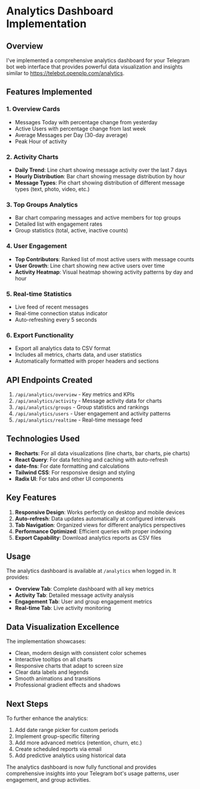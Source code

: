 # Analytics Dashboard Implementation

## Overview
I've implemented a comprehensive analytics dashboard for your Telegram bot web interface that provides powerful data visualization and insights similar to https://telebot.openplp.com/analytics.

## Features Implemented

### 1. **Overview Cards**
- Messages Today with percentage change from yesterday
- Active Users with percentage change from last week
- Average Messages per Day (30-day average)
- Peak Hour of activity

### 2. **Activity Charts**
- **Daily Trend**: Line chart showing message activity over the last 7 days
- **Hourly Distribution**: Bar chart showing message distribution by hour
- **Message Types**: Pie chart showing distribution of different message types (text, photo, video, etc.)

### 3. **Top Groups Analytics**
- Bar chart comparing messages and active members for top groups
- Detailed list with engagement rates
- Group statistics (total, active, inactive counts)

### 4. **User Engagement**
- **Top Contributors**: Ranked list of most active users with message counts
- **User Growth**: Line chart showing new active users over time
- **Activity Heatmap**: Visual heatmap showing activity patterns by day and hour

### 5. **Real-time Statistics**
- Live feed of recent messages
- Real-time connection status indicator
- Auto-refreshing every 5 seconds

### 6. **Export Functionality**
- Export all analytics data to CSV format
- Includes all metrics, charts data, and user statistics
- Automatically formatted with proper headers and sections

## API Endpoints Created

1. `/api/analytics/overview` - Key metrics and KPIs
2. `/api/analytics/activity` - Message activity data for charts
3. `/api/analytics/groups` - Group statistics and rankings
4. `/api/analytics/users` - User engagement and activity patterns
5. `/api/analytics/realtime` - Real-time message feed

## Technologies Used

- **Recharts**: For all data visualizations (line charts, bar charts, pie charts)
- **React Query**: For data fetching and caching with auto-refresh
- **date-fns**: For date formatting and calculations
- **Tailwind CSS**: For responsive design and styling
- **Radix UI**: For tabs and other UI components

## Key Features

1. **Responsive Design**: Works perfectly on desktop and mobile devices
2. **Auto-refresh**: Data updates automatically at configured intervals
3. **Tab Navigation**: Organized views for different analytics perspectives
4. **Performance Optimized**: Efficient queries with proper indexing
5. **Export Capability**: Download analytics reports as CSV files

## Usage

The analytics dashboard is available at `/analytics` when logged in. It provides:

- **Overview Tab**: Complete dashboard with all key metrics
- **Activity Tab**: Detailed message activity analysis
- **Engagement Tab**: User and group engagement metrics
- **Real-time Tab**: Live activity monitoring

## Data Visualization Excellence

The implementation showcases:
- Clean, modern design with consistent color schemes
- Interactive tooltips on all charts
- Responsive charts that adapt to screen size
- Clear data labels and legends
- Smooth animations and transitions
- Professional gradient effects and shadows

## Next Steps

To further enhance the analytics:
1. Add date range picker for custom periods
2. Implement group-specific filtering
3. Add more advanced metrics (retention, churn, etc.)
4. Create scheduled reports via email
5. Add predictive analytics using historical data

The analytics dashboard is now fully functional and provides comprehensive insights into your Telegram bot's usage patterns, user engagement, and group activities.